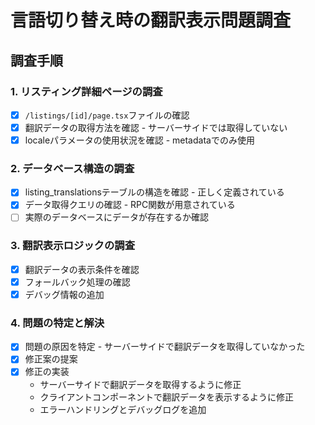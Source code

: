 # 言語切り替え時の翻訳表示問題調査

## 調査手順

### 1. リスティング詳細ページの調査
- [x] `/listings/[id]/page.tsx`ファイルの確認
- [x] 翻訳データの取得方法を確認 - サーバーサイドでは取得していない
- [x] localeパラメータの使用状況を確認 - metadataでのみ使用

### 2. データベース構造の調査
- [x] listing_translationsテーブルの構造を確認 - 正しく定義されている
- [x] データ取得クエリの確認 - RPC関数が用意されている
- [ ] 実際のデータベースにデータが存在するか確認

### 3. 翻訳表示ロジックの調査
- [x] 翻訳データの表示条件を確認
- [x] フォールバック処理の確認
- [x] デバッグ情報の追加

### 4. 問題の特定と解決
- [x] 問題の原因を特定 - サーバーサイドで翻訳データを取得していなかった
- [x] 修正案の提案
- [x] 修正の実装
  - サーバーサイドで翻訳データを取得するように修正
  - クライアントコンポーネントで翻訳データを表示するように修正
  - エラーハンドリングとデバッグログを追加